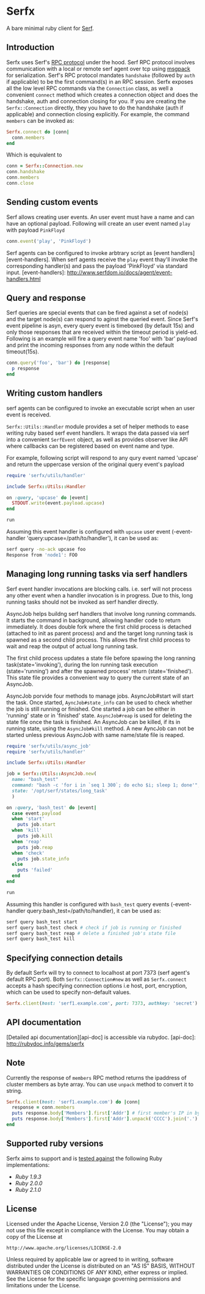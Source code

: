 # Serfx

A bare minimal ruby client for [Serf][serf-homepage].

## Introduction

Serfx uses  Serf's [RPC protocol][rpc-protocol] under the hood. Serf RPC protocol involves communication with a local or remote serf agent over tcp using [msgpack][msgpack] for serialization.
Serf's RPC protocol mandates `handshake` (followed by `auth` if applicable) to be the first command(s) in an RPC session. Serfx exposes all the low level RPC commands via the `Connection` class, as well  a convenient `connect` method which creates a connection object and does the handshake, auth and connection closing for you.
If you are creating the `Serfx::Connection` directly, they you have to do the handshake (auth if applicable) and connection closing explicitly.
For example, the command `members` can be invoked as:

```ruby
Serfx.connect do |conn|
  conn.members
end
```
Which is equivalent to

```ruby
conn = Serfx::Connection.new
conn.handshake
conn.members
conn.close
```

[serf-homepage]: http://www.serfdom.io
[rpc-protocol]: http://www.serfdom.io/docs/agent/rpc.html
[msgpack]: http://msgpack.org

## Sending custom events
Serf allows creating user events. An user event must have a name and can have an optional payload.
Following will create an user event named `play` with payload `PinkFloyd`

```ruby
conn.event('play', 'PinkFloyd')
```

Serf agents can be configured to invoke arbtrary script as [event handlers][event-handlers]. When serf agents receive the `play` event thay'll invoke the corresponding handler(s) and pass the payload 'PinkFloyd' via standard input.
[event-handlers]: http://www.serfdom.io/docs/agent/event-handlers.html

## Query and response

Serf queries are special events that can be fired against a set of node(s) and the target node(s) can respond to aginst the queried event. Since Serf's event pipeline is asyn, every query event is timeboxed (by default 15s) and only those responses that are received within the timeout period is yield-ed. Following is an example will fire a query event name 'foo' with 'bar' payload and print the incoming responses from any node within the default timeout(15s).

```ruby
conn.query('foo', 'bar') do |response|
  p response
end
```

## Writing custom handlers

serf agents can be configured to invoke an executable script when an user event is received.

`Serfx::Utils::Handler` module provides a set of helper methods to ease writing ruby based serf event handlers. It wraps the data passed via serf into a convenient `SerfEvent` object, as well as provides observer like API where callbacks can be registered based on event name and type.

For example, following script will respond to any qury event named 'upcase' and return the uppercase version of the original query event's payload

```ruby
require 'serfx/utils/handler'

include Serfx::Utils::Handler

on :query, 'upcase' do |event|
  STDOUT.write(event.payload.upcase)
end

run
```

Assuming this event handler is configured with `upcase` user event (-event-handler 'query:upcase=/path/to/handler'), it can be used as:

```sh
serf query -no-ack upcase foo
Response from 'node1': FOO
```

## Managing long running tasks via serf handlers

Serf event handler invocations are blocking calls. i.e. serf
will not process any other event when a handler invocation is
in progress. Due to this, long running tasks should not be
invoked as serf handler directly.

AsyncJob helps buildng serf handlers that involve long running commands.
It starts the command in background, allowing handler code to
return immediately. It does double fork where the first child process is
detached (attached to init as parent process) and and the target long
running task is spawned as a second child process. This allows the first
child  process to wait and reap the output of actual long running task.

The first child process updates a state file before spawing
the long ranning task(state='invoking'), during the lon running task
execution (state='running') and after the spawned process' return
(state='finished'). This state file provides a convenient way to
query the current state of an AsyncJob.

AsyncJob porvide four methods to manage jobs. AsyncJob#start will
start the task. Once started, `AyncJob#state_info` can be used to check
whether the job is still running or finished. One started a job can be
either in 'running' state or in 'finished' state. `AsyncJob#reap`
is used for deleting the state file once the task is finished.
An AsyncJob can be killed, if its in running state, using the
`AsyncJob#kill` method. A new AyncJob can not be started unless previous
AsyncJob with same name/state file is reaped.

```ruby
require 'serfx/utils/async_job'
require 'serfx/utils/handler'

include Serfx::Utils::Handler

job = Serfx::Utils::AsyncJob.new(
  name: "bash_test"
  command: "bash -c 'for i in `seq 1 300`; do echo $i; sleep 1; done'",
  state: '/opt/serf/states/long_task'
  )

on :query, 'bash_test' do |event|
  case event.payload
  when 'start'
    puts job.start
  when 'kill'
    puts job.kill
  when 'reap'
    puts job.reap
  when 'check'
    puts job.state_info
  else
    puts 'failed'
  end
end

run
```
Assuming this handler is configured with `bash_test` query events (-event-handler query:bash_test=/path/to/handler), it can be used as:

```sh
serf query bash_test start
serf query bash_test check # check if job is running or finished
serf query bash_test reap # delete a finished job's state file
serf query bash_test kill
```

## Specifying connection details
By default Serfx will try to connect to localhost at port 7373 (serf agent's default RPC port). Both `Serfx::Connection#new` as well as `Serfx.connect` accepts a hash specifying connection options i.e host, port, encryption, which can be used to specify non-default values.

```ruby
Serfx.client(host: 'serf1.example.com', port: 7373, authkey: 'secret')
```

## API documentation

[Detailed api documentation][api-doc] is accessible via rubydoc.
[api-doc]: http://rubydoc.info/gems/serfx

## Note
Currently the response of `members` RPC method returns the ipaddress of cluster members as byte array. You can use `unpack` method to convert it to string.

```ruby
Serfx.client(host: 'serf1.example.com') do |conn|
  response = conn.members
  puts response.body['Members'].first['Addr'] # first member's IP in bytes
  puts response.body['Members'].first['Addr'].unpack('CCCC').join('.') # Same as string
end
```

## Supported ruby versions

Serfx aims to support and is [tested against][serfx-travis] the following Ruby implementations:

* *Ruby 1.9.3*
* *Ruby 2.0.0*
* *Ruby 2.1.0*

[serfx-travis]: https://travis-ci.org/ranjib/serfx

## License
Licensed under the Apache License, Version 2.0 (the "License");
you may not use this file except in compliance with the License.
You may obtain a copy of the License at

    http://www.apache.org/licenses/LICENSE-2.0

Unless required by applicable law or agreed to in writing, software
distributed under the License is distributed on an "AS IS" BASIS,
WITHOUT WARRANTIES OR CONDITIONS OF ANY KIND, either express or implied.
See the License for the specific language governing permissions and
limitations under the License.
